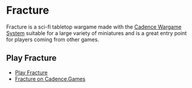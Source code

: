 # Fracture

Fracture is a sci-fi tabletop wargame made with the [Cadence Wargame System](https://cadence.games) suitable for a large variety of miniatures and is a great entry point for players coming from other games.

## Play Fracture

- [Play Fracture](https://github.com/open-source-tabletop/fracture/blob/main/fracture.md)
- [Fracture on Cadence.Games](https://cadence.games/fracture/)
